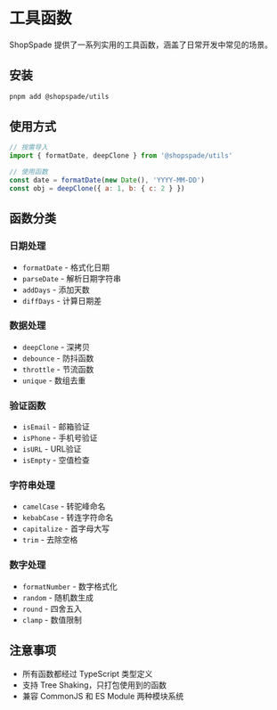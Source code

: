 # 工具函数

ShopSpade 提供了一系列实用的工具函数，涵盖了日常开发中常见的场景。

## 安装

```bash
pnpm add @shopspade/utils
```

## 使用方式

```js
// 按需导入
import { formatDate, deepClone } from '@shopspade/utils'

// 使用函数
const date = formatDate(new Date(), 'YYYY-MM-DD')
const obj = deepClone({ a: 1, b: { c: 2 } })
```

## 函数分类

### 日期处理

- `formatDate` - 格式化日期
- `parseDate` - 解析日期字符串
- `addDays` - 添加天数
- `diffDays` - 计算日期差

### 数据处理

- `deepClone` - 深拷贝
- `debounce` - 防抖函数
- `throttle` - 节流函数
- `unique` - 数组去重

### 验证函数

- `isEmail` - 邮箱验证
- `isPhone` - 手机号验证
- `isURL` - URL验证
- `isEmpty` - 空值检查

### 字符串处理

- `camelCase` - 转驼峰命名
- `kebabCase` - 转连字符命名
- `capitalize` - 首字母大写
- `trim` - 去除空格

### 数字处理

- `formatNumber` - 数字格式化
- `random` - 随机数生成
- `round` - 四舍五入
- `clamp` - 数值限制

## 注意事项

- 所有函数都经过 TypeScript 类型定义
- 支持 Tree Shaking，只打包使用到的函数
- 兼容 CommonJS 和 ES Module 两种模块系统
